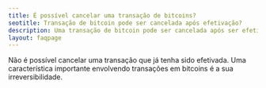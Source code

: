 ```yaml
---
title: É possível cancelar uma transação de bitcoins?
seotitle: Transação de bitcoin pode ser cancelada após efetivação?
description: Uma transação de bitcoin pode ser cancelada após ser efetivada? Detalhes a respeito e mais informações sobre blockchain, consulte esta página.
layout: faqpage
---
```

Não é possível cancelar uma transação que já tenha sido efetivada. Uma característica importante envolvendo transações em bitcoins é a sua irreversibilidade. 

